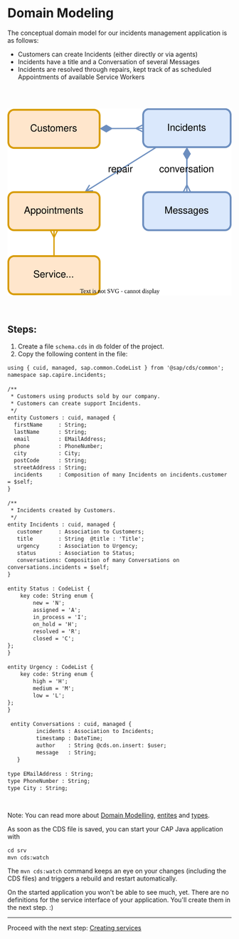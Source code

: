 # Domain Modeling

The conceptual domain model for our incidents management application is as follows:

- Customers can create Incidents (either directly or via agents)
- Incidents have a title and a Conversation of several Messages
- Incidents are resolved through repairs, kept track of as scheduled Appointments of available Service Workers

<br/> <br/>

![Domain model](./assets/domain.drawio.svg)

<br/>

## Steps:
1. Create a file `schema.cds` in `db` folder of the project.
2. Copy the following content in the file:

```cds
using { cuid, managed, sap.common.CodeList } from '@sap/cds/common';
namespace sap.capire.incidents;

/**
 * Customers using products sold by our company.
 * Customers can create support Incidents.
 */
entity Customers : cuid, managed {
  firstName     : String;
  lastName      : String;
  email         : EMailAddress;
  phone         : PhoneNumber;
  city          : City;
  postCode      : String;
  streetAddress : String;
  incidents     : Composition of many Incidents on incidents.customer = $self;
}

/**
 * Incidents created by Customers.
 */
entity Incidents : cuid, managed {  
   customer     : Association to Customers;
   title        : String  @title : 'Title';
   urgency      : Association to Urgency;
   status       : Association to Status; 
   conversations: Composition of many Conversations on conversations.incidents = $self;
}

entity Status : CodeList {
    key code: String enum {
        new = 'N';
        assigned = 'A'; 
        in_process = 'I'; 
        on_hold = 'H'; 
        resolved = 'R'; 
        closed = 'C'; 
};
}

entity Urgency : CodeList {
    key code: String enum {
        high = 'H';
        medium = 'M'; 
        low = 'L'; 
};
}

 entity Conversations : cuid, managed {
         incidents : Association to Incidents;
         timestamp : DateTime;
         author    : String @cds.on.insert: $user;
         message   : String;
   }

type EMailAddress : String;
type PhoneNumber : String;
type City : String;

```

<br/>

Note: You can read more about [Domain Modelling](https://cap.cloud.sap/docs/guides/domain-modeling), [entites](https://cap.cloud.sap/docs/cds/cdl#entities) and [types](https://cap.cloud.sap/docs/cds/cdl#types).
<br/>

As soon as the CDS file is saved, you can start your CAP Java application with 

```
cd srv
mvn cds:watch
```

The `mvn cds:watch` command keeps an eye on your changes (including the CDS files) and triggers a rebuild and restart automatically. 

On the started application you won't be able to see much, yet. There are no definitions for the service interface of your application. You'll create them in the next step. :)

***

Proceed with the next step: [Creating services](04_java_creating_services.md)
